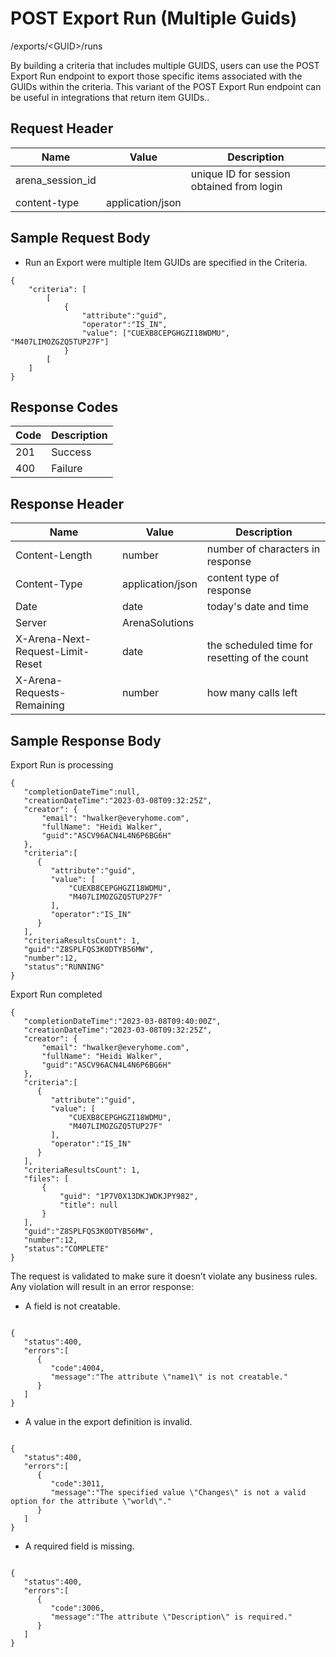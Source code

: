 # POST Export Run (Multiple Guids)
/exports/&lt;GUID&gt;/runs

By building a criteria that includes multiple GUIDS, users can use the POST Export Run endpoint to export those specific items associated with the GUIDs within the criteria. This variant of the POST Export Run endpoint can be useful in integrations that return item GUIDs..

## Request Header

| Name  | Value  | Description  |
|  --- |  --- |  --- | 
| arena_session_id  |   | unique ID for session obtained from login  |
| content-type  | application/json  |   |

## Sample Request Body
* Run an Export were multiple Item GUIDs are specified in the Criteria.

```
{   
    "criteria": [
        [
            {
                "attribute":"guid",
                "operator":"IS_IN",
                "value": ["CUEXB8CEPGHGZI18WDMU", "M407LIMOZGZQ5TUP27F"]
            }
        [
    ]
}
```
## Response Codes

| Code  | Description  |
|  --- |  --- | 
| 201  | Success  |
| 400  | Failure  |

## Response Header

| Name  | Value  | Description  |
|  --- |  --- |  --- | 
| Content-Length  | number  | number of characters in response  |
| Content-Type  | application/json  | content type of response  |
| Date  | date  | today's date and time  |
| Server  | ArenaSolutions  |   |
| X-Arena-Next-Request-Limit-Reset   | date  | the scheduled time for resetting of the count  |
| X-Arena-Requests-Remaining   | number  | how many calls left  |

## Sample Response Body
Export Run is processing

```
{  
   "completionDateTime":null,  
   "creationDateTime":"2023-03-08T09:32:25Z",
   "creator": {
       "email": "hwalker@everyhome.com",
       "fullName": "Heidi Walker",
       "guid":"ASCV96ACN4L4N6P6BG6H"
   },
   "criteria":[
      {
         "attribute":"guid",
         "value": [
             "CUEXB8CEPGHGZI18WDMU",
             "M407LIMOZGZQ5TUP27F"
         ],
         "operator":"IS_IN"
      }
   ],
   "criteriaResultsCount": 1,
   "guid":"Z8SPLFQS3K0DTYB56MW",
   "number":12,
   "status":"RUNNING"
}
```
Export Run completed

```
{  
   "completionDateTime":"2023-03-08T09:40:00Z",  
   "creationDateTime":"2023-03-08T09:32:25Z",
   "creator": {
       "email": "hwalker@everyhome.com",
       "fullName": "Heidi Walker",
       "guid":"ASCV96ACN4L4N6P6BG6H"
   },
   "criteria":[
      {
         "attribute":"guid",
         "value": [
             "CUEXB8CEPGHGZI18WDMU",
             "M407LIMOZGZQ5TUP27F"
         ],
         "operator":"IS_IN"
      }
   ],
   "criteriaResultsCount": 1,
   "files": [
       {
           "guid": "1P7V0X13DKJWDKJPY982",
           "title": null 
       }
   ],
   "guid":"Z8SPLFQS3K0DTYB56MW",
   "number":12,
   "status":"COMPLETE"
}
```
The request is validated to make sure it doesn’t violate any business rules. Any violation will result in an error response:

* A field is not creatable. 

```

{  
   "status":400,
   "errors":[  
      {  
         "code":4004,
         "message":"The attribute \"name1\" is not creatable."
      }
   ]
}
```
* A value in the export definition is invalid.

```

{  
   "status":400,
   "errors":[  
      {  
         "code":3011,
         "message":"The specified value \"Changes\" is not a valid option for the attribute \"world\"."
      }
   ]
}
```
* A required field is missing.

```

{  
   "status":400,
   "errors":[  
      {  
         "code":3006,
         "message":"The attribute \"Description\" is required."
      }
   ]
}
```
